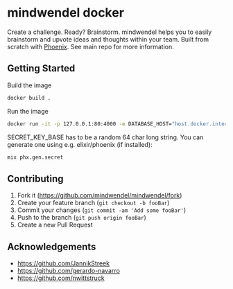 # mindwendel docker

Create a challenge. Ready? Brainstorm. mindwendel helps you to easily brainstorm and upvote ideas and thoughts within your team. Built from scratch with [Phoenix](https://www.phoenixframework.org). See main repo for more information.

## Getting Started

Build the image
```sh
docker build .
```

Run the image
```sh
docker run -it -p 127.0.0.1:80:4000 -e DATABASE_HOST="host.docker.internal" -e DATABASE_USER="..." -e DATABASE_USER_PASSWORD="..." -e DATABASE_NAME="..." -e SECRET_KEY_BASE="..." -e URL_HOST="localhost" IMAGE_ID_HERE
```

SECRET_KEY_BASE has to be a random 64 char long string. You can generate one using e.g. elixir/phoenix (if installed):

```sh
mix phx.gen.secret
```

## Contributing

1. Fork it (<https://github.com/mindwendel/mindwendel/fork>)
2. Create your feature branch (`git checkout -b fooBar`)
3. Commit your changes (`git commit -am 'Add some fooBar'`)
4. Push to the branch (`git push origin fooBar`)
5. Create a new Pull Request

## Acknowledgements

- https://github.com/JannikStreek
- https://github.com/gerardo-navarro
- https://github.com/nwittstruck
